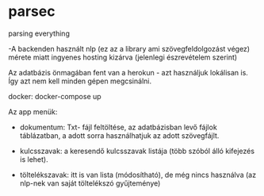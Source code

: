 # parsec
parsing everything

-A backenden használt nlp (ez az a library ami szövegfeldolgozást végez) mérete miatt ingyenes hosting kizárva (jelenlegi észrevételem szerint)

Az adatbázis önmagában fent van a herokun - azt használjuk lokálisan is. Így azt nem kell minden gépen megcsinálni.

docker: docker-compose up

Az app menük: 
- dokumentum: Txt- fájl feltöltése, az adatbázisban levő fájlok táblázatban, a adott sorra használhatjuk az adott szövegfájlt.

- kulcsszavak: a keresendő kulcsszavak listája (több szóból álló kifejezés is lehet).

- töltelékszavak: itt is van lista (módosítható), de még nincs használva (az nlp-nek van saját töltelékszó gyűjteménye)
